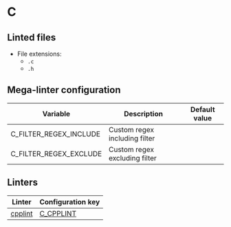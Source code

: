 <!-- markdownlint-disable MD003 MD020 MD033 MD041 -->
<!-- Generated by .automation/build.py, please do not update manually -->
# C

## Linted files

- File extensions:
  - `.c`
  - `.h`

## Mega-linter configuration

| Variable | Description | Default value |
| ----------------- | -------------- | -------------- |
| C_FILTER_REGEX_INCLUDE | Custom regex including filter |  |
| C_FILTER_REGEX_EXCLUDE | Custom regex excluding filter |  |

## Linters

| Linter | Configuration key |
| ------ | ----------------- |
| [cpplint](https://github.com/nvuillam/mega-linter/tree/master/docs/descriptors/c_cpplint.md#readme) | [C_CPPLINT](https://github.com/nvuillam/mega-linter/tree/master/docs/descriptors/c_cpplint.md#readme) |
